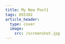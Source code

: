 ```yaml
---
title: My New Post1
tags: OSS102
article_header:
  type: cover
  image:
    src: /screenshot.jpg
---
```


<!--more-->

